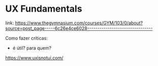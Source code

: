 # UX Fundamentals


link: https://www.thegymnasium.com/courses/GYM/103/0/about?source=post_page-----6c26e4ce6028--------------------------------

Como fazer críticas:
- é útil? para quem?


https://www.uxisnotui.com/
